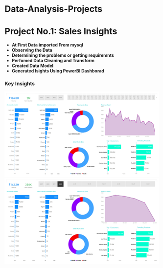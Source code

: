 # Data-Analysis-Projects
<h1 align="Left">Project No.1: Sales Insights </h1>

- **At First Data imported From mysql**
- **Observing the Data**
- **Determining the problems or getting requiremnts**
- **Perfomed Data Cleaning and Transform**
- **Created Data Model**
- **Generated Isights Using PowerBI Dashborad**


<h3 align="left">Key Insights</h3>

![alt text](https://github.com/MAHABUBUR-RAHMAN-1998/Data-Analysis-Projects/blob/main/1.%20Sales%20Insights/Dashborads_page-0001.jpg)
<img src="https://github.com/MAHABUBUR-RAHMAN-1998/Data-Analysis-Projects/blob/main/1.%20Sales%20Insights/Atliq%20Hardware%20Sales%20Insights_page-0001.jpg" alt="Key Insights">

